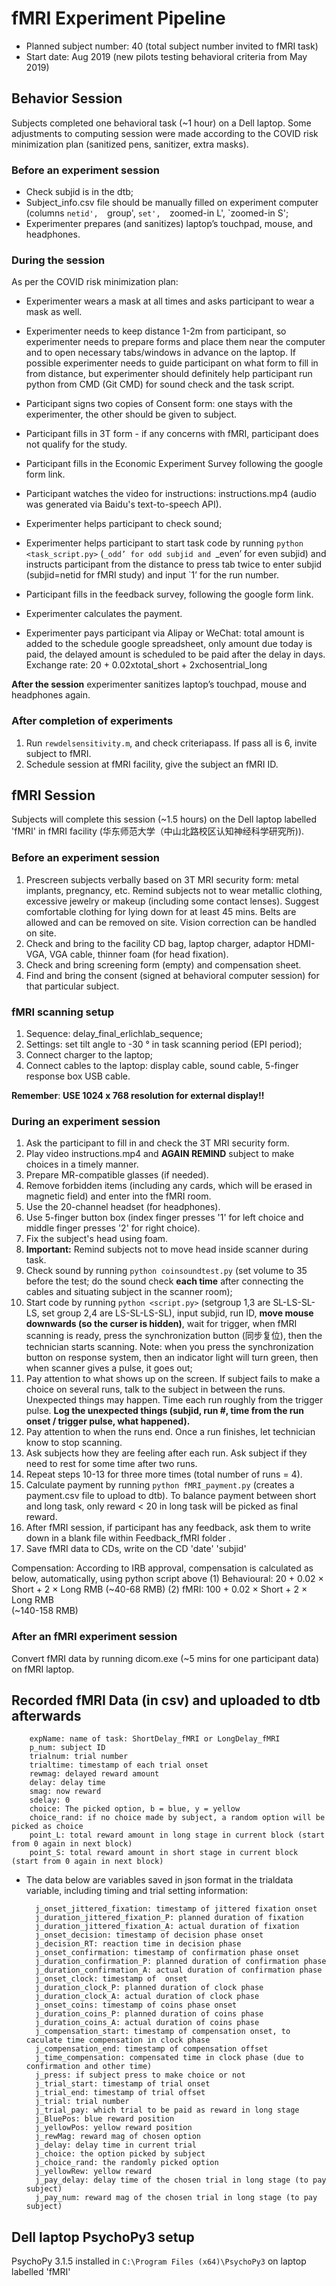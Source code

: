 # fMRI Experiment Pipeline

- Planned subject number: 40 (total subject number invited to fMRI task)
- Start date: Aug 2019 (new pilots testing behavioral criteria from May 2019)

## Behavior Session
Subjects completed one behavioral task (~1 hour) on a Dell laptop. 
Some adjustments to computing session were made according to the COVID risk minimization plan (sanitized pens, sanitizer, extra masks).

### Before an experiment session
- Check subjid is in the dtb;
- Subject_info.csv file should be manually filled on experiment computer (columns `netid',	`group',	`set',	`zoomed-in L',	`zoomed-in S';
- Experimenter prepares (and sanitizes) laptop’s touchpad, mouse, and headphones.

### During the session
As per the COVID risk minimization plan:
- Experimenter wears a mask at all times and asks participant to wear a mask as well.
- Experimenter needs to keep distance 1-2m from participant, so experimenter needs to prepare forms and place them near the computer and to open necessary tabs/windows in advance on the laptop. If possible experimenter needs to guide participant on what form to fill in from distance, but experimenter should definitely help participant run python from CMD (Git CMD) for sound check and the task script.

- Participant signs two copies of Consent form: one stays with the experimenter, the other should be given to subject.
- Participant fills in 3T form - if any concerns with fMRI, participant does not qualify for the study.
- Participant fills in the Economic Experiment Survey following the google form link.
- Participant watches the video for instructions: instructions.mp4 (audio was generated via Baidu's text-to-speech API).
- Experimenter helps participant to check sound;
- Experimenter helps participant to start task code by running `python <task_script.py>` (`_odd’ for odd subjid and `_even’ for even subjid) and instructs participant from the distance to press tab twice to enter subjid (subjid=netid for fMRI study) and input `1’ for the run number.
- Participant fills in the feedback survey, following the google form link.
- Experimenter calculates the payment. 
- Experimenter pays participant via Alipay or WeChat: total amount is added to the schedule google spreadsheet, only amount due today is paid, the delayed amount is scheduled to be paid after the delay in days. Exchange rate: 20 + 0.02xtotal_short + 2xchosentrial_long

**After the session** experimenter sanitizes laptop’s touchpad, mouse and headphones again.

### After completion of experiments
1. Run `rewdelsensitivity.m`, and check criteriapass. If pass all is 6, invite subject to fMRI.
3. Schedule session at fMRI facility, give the subject an fMRI ID. 

## fMRI Session
Subjects will complete this session (~1.5 hours) on the Dell laptop labelled 'fMRI' in fMRI facility (华东师范大学（中山北路校区认知神经科学研究所)).

### Before an experiment session
1. Prescreen subjects verbally based on 3T MRI security form: metal implants, pregnancy, etc. Remind subjects not to wear metallic clothing, excessive jewelry or makeup (including some contact lenses). Suggest comfortable clothing for lying down for at least 45 mins. Belts are allowed and can be removed on site. Vision correction can be handled on site.
2. Check and bring to the facility CD bag, laptop charger, adaptor HDMI-VGA, VGA cable, thinner foam (for head fixation).
3. Check and bring screening form (empty) and compensation sheet.
4. Find and bring the consent (signed at behavioral computer session) for that particular subject.

### fMRI scanning setup

1. Sequence: delay_final_erlichlab_sequence;
2. Settings: set tilt angle to -30 ° in task scanning period (EPI period);
3. Connect charger to the laptop;
4. Connect cables to the laptop: display cable, sound cable, 5-finger response box USB cable.
 
**Remember**: **USE 1024 x 768 resolution for external display!!**

### During an experiment session

1. Ask the participant to fill in and check the 3T MRI security form.
2. Play video instructions.mp4 and **AGAIN REMIND** subject to make choices in a timely manner.
3. Prepare MR-compatible glasses (if needed). 
4. Remove forbidden items (including any cards, which will be erased in magnetic field) and enter into the fMRI room. 
5. Use the 20-channel headset (for headphones). 
6. Use 5-finger button box (index finger presses '1' for left choice and middle finger presses '2' for right choice). 
7. Fix the subject's head using foam. 
8. **Important:** Remind subjects not to move head inside scanner during task.
9. Check sound by running `python coinsoundtest.py` (set volume to 35 before the test; do the sound check **each time** after connecting the cables and situating subject in the scanner room);
10. Start code by running `python <script.py>` (setgroup 1,3  are SL-LS-SL-LS, set group 2,4 are LS-SL-LS-SL), input subjid, run ID, **move mouse downwards (so the curser is hidden)**, wait for trigger, when fMRI scanning is ready, press the synchronization button (同步复位), then the technician starts scanning. Note: when you press the synchronization button on response system, then an indicator light will turn green, then when scanner gives a pulse, it goes out;
11. Pay attention to what shows up on the screen. If subject fails to make a choice on several runs, talk to the subject in between the runs. Unexpected things may happen. Time each run roughly from the trigger pulse. **Log the unexpected things (subjid, run #, time from the run onset / trigger pulse, what happened).**
12. Pay attention to when the runs end. Once a run finishes, let technician know to stop scanning.
13. Ask subjects how they are feeling after each run. Ask subject if they need to rest for some time after two runs.
14. Repeat steps 10-13 for three more times (total number of runs = 4).
15. Calculate payment by running `python fMRI_payment.py` (creates a payment.csv file to upload to dtb). To balance payment between short and long task, only reward < 20 in long task will be picked as final reward.
16. After fMRI session, if participant has any feedback, ask them to write down in a blank file within Feedback_fMRI folder .
17. Save fMRI data to CDs, write on the CD 'date' 'subjid'

Compensation:
According to IRB approval, compensation is calculated as below, automatically, using python script above
(1) Behavioural: 20 + 0.02 × Short + 2 × Long RMB
(~40-68 RMB)
(2) fMRI: 100 + 0.02 × Short + 2 × Long RMB  
(~140-158 RMB)

### After an fMRI experiment session
Convert fMRI data by running dicom.exe (~5 mins for one participant data) on fMRI laptop. 

## Recorded fMRI Data (in csv) and uploaded to dtb afterwards
        expName: name of task: ShortDelay_fMRI or LongDelay_fMRI
        p_num: subject ID
        trialnum: trial number
        trialtime: timestamp of each trial onset
        rewmag: delayed reward amount
        delay: delay time
        smag: now reward
        sdelay: 0
        choice: The picked option, b = blue, y = yellow  
        choice_rand: if no choice made by subject, a random option will be picked as choice
        point_L: total reward amount in long stage in current block (start from 0 again in next block)
        point_S: total reward amount in short stage in current block (start from 0 again in next block)

- The data below are variables saved in json format in the trialdata variable, including timing and trial setting information:

        j_onset_jittered_fixation: timestamp of jittered fixation onset
        j_duration_jittered_fixation_P: planned duration of fixation
        j_duration_jittered_fixation_A: actual duration of fixation
        j_onset_decision: timestamp of decision phase onset
        j_decision_RT: reaction time in decision phase
        j_onset_confirmation: timestamp of confirmation phase onset
        j_duration_confirmation_P: planned duration of confirmation phase
        j_duration_confirmation_A: actual duration of confirmation phase
        j_onset_clock: timestamp of  onset
        j_duration_clock_P: planned duration of clock phase
        j_duration_clock_A: actual duration of clock phase
        j_onset_coins: timestamp of coins phase onset
        j_duration_coins_P: planned duration of coins phase
        j_duration_coins_A: actual duration of coins phase
        j_compensation_start: timestamp of compensation onset, to caculate time compensation in clock phase
        j_compensation_end: timestamp of compensation offset
        j_time_compensation: compensated time in clock phase (due to confirmation and other time)
        j_press: if subject press to make choice or not
        j_trial_start: timestamp of trial onset
        j_trial_end: timestamp of trial offset
        j_trial: trial number
        j_trial_pay: which trial to be paid as reward in long stage
        j_BluePos: blue reward position
        j_yellowPos: yellow reward position
        j_rewMag: reward mag of chosen option
        j_delay: delay time in current trial
        j_choice: the option picked by subject
        j_choice_rand: the randomly picked option
        j_yellowRew: yellow reward
        j_pay_delay: delay time of the chosen trial in long stage (to pay subject)
        j_pay_num: reward mag of the chosen trial in long stage (to pay subject)


## Dell laptop PsychoPy3 setup
PsychoPy 3.1.5 installed in `C:\Program Files (x64)\PsychoPy3` on laptop labelled 'fMRI'
